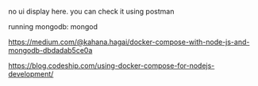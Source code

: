 no ui display here. you can check it using postman

running mongodb:
mongod


https://medium.com/@kahana.hagai/docker-compose-with-node-js-and-mongodb-dbdadab5ce0a

https://blog.codeship.com/using-docker-compose-for-nodejs-development/
